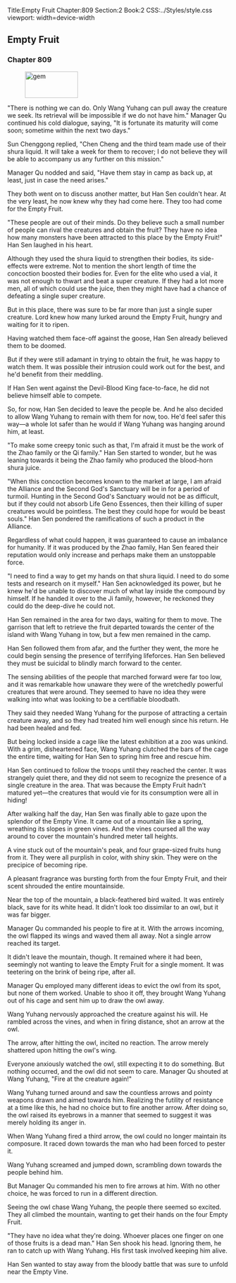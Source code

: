 Title:Empty Fruit 
Chapter:809 
Section:2 
Book:2 
CSS:../Styles/style.css 
viewport: width=device-width
  
## Empty Fruit
### Chapter 809 
<figure>
	<img src="../Images/gem.gif" alt="gem" id="gem" width="120" height="60" />
</figure>
  

  
  "There is nothing we can do. Only Wang Yuhang can pull away the creature we seek. Its retrieval will be impossible if we do not have him." Manager Qu continued his cold dialogue, saying, "It is fortunate its maturity will come soon; sometime within the next two days."

Sun Chenggong replied, "Chen Cheng and the third team made use of their shura liquid. It will take a week for them to recover; I do not believe they will be able to accompany us any further on this mission."

Manager Qu nodded and said, "Have them stay in camp as back up, at least, just in case the need arises."

They both went on to discuss another matter, but Han Sen couldn't hear. At the very least, he now knew why they had come here. They too had come for the Empty Fruit.

"These people are out of their minds. Do they believe such a small number of people can rival the creatures and obtain the fruit? They have no idea how many monsters have been attracted to this place by the Empty Fruit!" Han Sen laughed in his heart.

Although they used the shura liquid to strengthen their bodies, its side-effects were extreme. Not to mention the short length of time the concoction boosted their bodies for. Even for the elite who used a vial, it was not enough to thwart and beat a super creature. If they had a lot more men, all of which could use the juice, then they might have had a chance of defeating a single super creature.

But in this place, there was sure to be far more than just a single super creature. Lord knew how many lurked around the Empty Fruit, hungry and waiting for it to ripen.

Having watched them face-off against the goose, Han Sen already believed them to be doomed.

But if they were still adamant in trying to obtain the fruit, he was happy to watch them. It was possible their intrusion could work out for the best, and he'd benefit from their meddling.

If Han Sen went against the Devil-Blood King face-to-face, he did not believe himself able to compete.

So, for now, Han Sen decided to leave the people be. And he also decided to allow Wang Yuhang to remain with them for now, too. He'd feel safer this way—a whole lot safer than he would if Wang Yuhang was hanging around him, at least.

"To make some creepy tonic such as that, I'm afraid it must be the work of the Zhao family or the Qi family." Han Sen started to wonder, but he was leaning towards it being the Zhao family who produced the blood-horn shura juice.

"When this concoction becomes known to the market at large, I am afraid the Alliance and the Second God's Sanctuary will be in for a period of turmoil. Hunting in the Second God's Sanctuary would not be as difficult, but if they could not absorb Life Geno Essences, then their killing of super creatures would be pointless. The best they could hope for would be beast souls." Han Sen pondered the ramifications of such a product in the Alliance.

Regardless of what could happen, it was guaranteed to cause an imbalance for humanity. If it was produced by the Zhao family, Han Sen feared their reputation would only increase and perhaps make them an unstoppable force.

"I need to find a way to get my hands on that shura liquid. I need to do some tests and research on it myself." Han Sen acknowledged its power, but he knew he'd be unable to discover much of what lay inside the compound by himself. If he handed it over to the Ji family, however, he reckoned they could do the deep-dive he could not.

Han Sen remained in the area for two days, waiting for them to move. The garrison that left to retrieve the fruit departed towards the center of the island with Wang Yuhang in tow, but a few men remained in the camp.

Han Sen followed them from afar, and the further they went, the more he could begin sensing the presence of terrifying lifeforces. Han Sen believed they must be suicidal to blindly march forward to the center.

The sensing abilities of the people that marched forward were far too low, and it was remarkable how unaware they were of the wretchedly powerful creatures that were around. They seemed to have no idea they were walking into what was looking to be a certifiable bloodbath.

They said they needed Wang Yuhang for the purpose of attracting a certain creature away, and so they had treated him well enough since his return. He had been healed and fed.

But being locked inside a cage like the latest exhibition at a zoo was unkind. With a grim, disheartened face, Wang Yuhang clutched the bars of the cage the entire time, waiting for Han Sen to spring him free and rescue him.

Han Sen continued to follow the troops until they reached the center. It was strangely quiet there, and they did not seem to recognize the presence of a single creature in the area. That was because the Empty Fruit hadn't matured yet—the creatures that would vie for its consumption were all in hiding!

After walking half the day, Han Sen was finally able to gaze upon the splendor of the Empty Vine. It came out of a mountain like a spring, wreathing its slopes in green vines. And the vines coursed all the way around to cover the mountain's hundred meter tall heights.

A vine stuck out of the mountain's peak, and four grape-sized fruits hung from it. They were all purplish in color, with shiny skin. They were on the precipice of becoming ripe.

A pleasant fragrance was bursting forth from the four Empty Fruit, and their scent shrouded the entire mountainside.

Near the top of the mountain, a black-feathered bird waited. It was entirely black, save for its white head. It didn't look too dissimilar to an owl, but it was far bigger.

Manager Qu commanded his people to fire at it. With the arrows incoming, the owl flapped its wings and waved them all away. Not a single arrow reached its target.

It didn't leave the mountain, though. It remained where it had been, seemingly not wanting to leave the Empty Fruit for a single moment. It was teetering on the brink of being ripe, after all.

Manager Qu employed many different ideas to evict the owl from its spot, but none of them worked. Unable to shoo it off, they brought Wang Yuhang out of his cage and sent him up to draw the owl away.

Wang Yuhang nervously approached the creature against his will. He rambled across the vines, and when in firing distance, shot an arrow at the owl.

The arrow, after hitting the owl, incited no reaction. The arrow merely shattered upon hitting the owl's wing.

Everyone anxiously watched the owl, still expecting it to do something. But nothing occurred, and the owl did not seem to care. Manager Qu shouted at Wang Yuhang, "Fire at the creature again!"

Wang Yuhang turned around and saw the countless arrows and pointy weapons drawn and aimed towards him. Realizing the futility of resistance at a time like this, he had no choice but to fire another arrow. After doing so, the owl raised its eyebrows in a manner that seemed to suggest it was merely holding its anger in.

When Wang Yuhang fired a third arrow, the owl could no longer maintain its composure. It raced down towards the man who had been forced to pester it.

Wang Yuhang screamed and jumped down, scrambling down towards the people behind him.

But Manager Qu commanded his men to fire arrows at him. With no other choice, he was forced to run in a different direction.

Seeing the owl chase Wang Yuhang, the people there seemed so excited. They all climbed the mountain, wanting to get their hands on the four Empty Fruit.

"They have no idea what they're doing. Whoever places one finger on one of those fruits is a dead man." Han Sen shook his head. Ignoring them, he ran to catch up with Wang Yuhang. His first task involved keeping him alive.

Han Sen wanted to stay away from the bloody battle that was sure to unfold near the Empty Vine.
